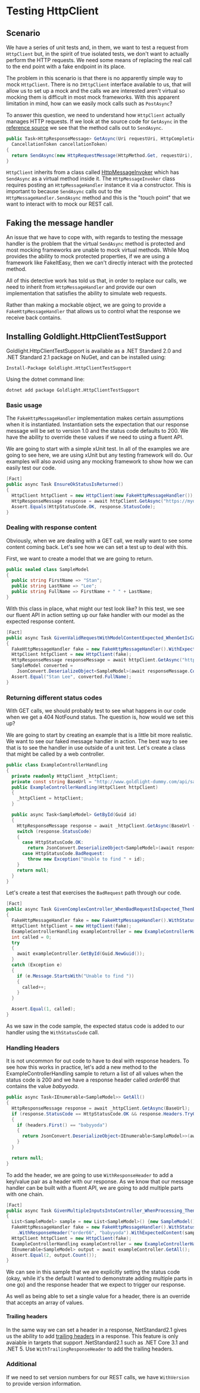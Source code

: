 # Testing HttpClient
## Scenario
We have a series of unit tests and, in them, we want to test
a request from `HttpClient` but, in the spirit of true isolated tests, we don't 
want to actually perform the HTTP requests. We need some means of replacing
the real call to the end point with a fake endpoint in its place.

The problem in this scenario is that there is no apparently simple 
way to mock `HttpClient`. There is no `IHttpClient` interface available
to us, that will allow us to set up a mock and the calls we are interested aren't virtual so mocking them
is difficult in most mock frameworks. With this apparent limitation
in mind, how can we easily mock calls such as `PostAsync`? 

To answer this question, we need to understand how `HttpClient` actually
manages HTTP requests. If we look at the source code for `GetAsync` in
the [reference source](https://github.com/microsoft/referencesource/blob/master/System/net/System/Net/Http/HttpClient.cs)
we see that the method calls out to `SendAsync`.
```csharp
public Task<HttpResponseMessage> GetAsync(Uri requestUri, HttpCompletionOption completionOption,
  CancellationToken cancellationToken)
{
  return SendAsync(new HttpRequestMessage(HttpMethod.Get, requestUri), completionOption, cancellationToken);
}
```
`HttpClient` inherits from a class called [HttpMessageInvoker](https://github.com/microsoft/referencesource/blob/5697c29004a34d80acdaf5742d7e699022c64ecd/System/net/System/Net/Http/HttpMessageInvoker.cs#L11)
which has `SendAsync` as a virtual method inside it. The `HttpMessageInvoker` class
requires posting an `HttpMessageHandler` instance it via a constructor.
This is important to because `SendAsync` calls out to the `HttpMessageHandler.SendAsync` method
and this is the "touch point" that we want to interact with to mock our REST call.
## Faking the message handler
An issue that we have to cope with, with regards to testing the message handler is the problem
that the virtual `SendAsync` method is protected and most mocking frameworks are unable to
mock virtual methods. While Moq provides the ability to mock protected properties, if we 
are using a framework like FakeItEasy, then we can't directly interact with the protected
method.

All of this detective work has told us that, in order to replace our calls, we need to inherit
from `HttpMessageHandler` and provide our own implementation that satisfies the ability to
simulate web requests.

Rather than making a mockable object, we are going to provide a `FakeHttpMessageHandler` that
allows us to control what the response we receive back contains.
## Installing Goldlight.HttpClientTestSupport
Goldlight.HttpClientTestSupport is available as a .NET Standard 2.0 and .NET Standard 2.1 package 
on NuGet, and can be installed using:
```
Install-Package Goldlight.HttpClientTestSupport
```
Using the dotnet command line:
```
dotnet add package Goldlight.HttpClientTestSupport
```
### Basic usage
The `FakeHttpMessageHandler` implementation makes certain assumptions when it is instantiated.
Instantiation sets the expectation that our response message will be set to version 1.0 and the
status code defaults to 200. We have the ability to override these values if we need to using
a fluent API.

We are going to start with a simple xUnit test. In all of the examples we are going to
see here, we are using xUnit but any testing framework will do. Our examples will also
avoid using any mocking framework to show how we can easily test our code.
```csharp
[Fact]
public async Task EnsureOkStatusIsReturned()
{
  HttpClient httpClient = new HttpClient(new FakeHttpMessageHandler());
  HttpResponseMessage response = await httpClient.GetAsync("https://mydummy.url/");
  Assert.Equals(HttpStatusCode.OK, response.StatusCode);
}
```
### Dealing with response content
Obviously, when we are dealing with a GET call, we really want to see some content coming
back. Let's see how we can set a test up to deal with this.

First, we want to create a model that we are going to return.
```csharp
public sealed class SampleModel
{
  public string FirstName => "Stan";
  public string LastName => "Lee";
  public string FullName => FirstName + " " + LastName;
}
```
With this class in place, what might our test look like? In this test, we see our fluent API in action setting up our fake handler with our model
as the expected response content.
```csharp
[Fact]
public async Task GivenValidRequestWithModelContentExpected_WhenGetIsCalled_ThenContentIsSetToModel()
{
  FakeHttpMessageHandler fake = new FakeHttpMessageHandler().WithExpectedContent(new SampleModel());
  HttpClient httpClient = new HttpClient(fake);
  HttpResponseMessage responseMessage = await httpClient.GetAsync("https://dummyaddress.com/someapi");
  SampleModel converted =
    JsonConvert.DeserializeObject<SampleModel>(await responseMessage.Content.ReadAsStringAsync());
  Assert.Equal("Stan Lee", converted.FullName);
}
```
### Returning different status codes
With GET calls, we should probably test to see what happens in our code when we get a
404 NotFound status. The question is, how would we set this up? 

We are going to start by creating an example that is a little bit more realistic. We want to 
see our faked message handler in action. The best way to see that is to see the handler
in use outside of a unit test. Let's create a class that might be called by a web controller.
```csharp
public class ExampleControllerHandling
{
  private readonly HttpClient _httpClient;
  private const string BaseUrl = "http://www.goldlight-dummy.com/api/sample/";
  public ExampleControllerHandling(HttpClient httpClient)
  {
    _httpClient = httpClient;
  }

  public async Task<SampleModel> GetById(Guid id)
  {
    HttpResponseMessage response = await _httpClient.GetAsync(BaseUrl + id);
    switch (response.StatusCode)
    {
      case HttpStatusCode.OK:
        return JsonConvert.DeserializeObject<SampleModel>(await response.Content.ReadAsStringAsync());
      case HttpStatusCode.BadRequest:
        throw new Exception("Unable to find " + id);
    }
    return null;
  }
}
```
Let's create a test that exercises the `BadRequest` path through our code.
```csharp
[Fact]
public async Task GivenComplexController_WhenBadRequestIsExpected_ThenBadRequestIsHandled()
{
  FakeHttpMessageHandler fake = new FakeHttpMessageHandler().WithStatusCode(HttpStatusCode.BadRequest);
  HttpClient httpClient = new HttpClient(fake);
  ExampleControllerHandling exampleController = new ExampleControllerHandling(httpClient);
  int called = 0;
  try
  {
    await exampleController.GetById(Guid.NewGuid());
  }
  catch (Exception e)
  {
    if (e.Message.StartsWith("Unable to find "))
    {
      called++;
    }
  }

  Assert.Equal(1, called);
}
```
As we saw in the code sample, the expected status code is added to our handler using the
`WithStatusCode` call.

### Handling Headers
It is not uncommon for out code to have to deal with response headers. To see how this works in practice,
let's add a new method to the ExampleControllerHandling sample to return a list of all values
when the status code is 200 and we have a response header called *order66* that contains the value
*babyyoda*.
```csharp
public async Task<IEnumerable<SampleModel>> GetAll()
{
  HttpResponseMessage response = await _httpClient.GetAsync(BaseUrl);
  if (response.StatusCode == HttpStatusCode.OK && response.Headers.TryGetValues("order66", out IEnumerable<string> headers))
  {
    if (headers.First() == "babyyoda")
    {
      return JsonConvert.DeserializeObject<IEnumerable<SampleModel>>(await response.Content.ReadAsStringAsync());
    }
  }

  return null;
}
```
To add the header, we are going to use `WithResponseHeader` to add a key/value pair as
a header with our response. As we know that our message handler can be built with a fluent API,
we are going to add multiple parts with one chain.
```csharp
[Fact]
public async Task GivenMultipleInputsIntoController_WhenProcessing_ThenModelIsReturned()
{
  List<SampleModel> sample = new List<SampleModel>() {new SampleModel(), new SampleModel()};
  FakeHttpMessageHandler fake = new FakeHttpMessageHandler().WithStatusCode(HttpStatusCode.OK)
    .WithResponseHeader("order66", "babyyoda").WithExpectedContent(sample);
  HttpClient httpClient = new HttpClient(fake);
  ExampleControllerHandling exampleController = new ExampleControllerHandling(httpClient);
  IEnumerable<SampleModel> output = await exampleController.GetAll();
  Assert.Equal(2, output.Count());
}
```
We can see in this sample that we are explicitly setting the status code (okay, while it's the default
I wanted to demonstrate adding multiple parts in one go) and the response header that we
expect to trigger our response.

As well as being able to set a single value for a header, there is an override that accepts
an array of values.

#### Trailing headers
In the same way we can set a header in a response, NetStandard2.1 gives us the ability
to add [trailing headers](https://docs.microsoft.com/en-us/dotnet/api/system.net.http.httpresponsemessage.trailingheaders?view=net-5.0) in a response. This feature is only avaiable in targets that support
.NetStandard2.1 such as .NET Core 3.1 and .NET 5. Use `WithTrailingResponseHeader` to add the
trailing headers.

### Additional
If we need to set version numbers for our REST calls, we have `WithVersion` to provide 
version information.

